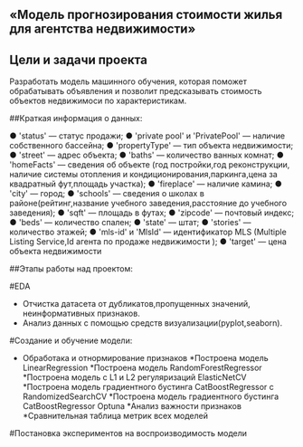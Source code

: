 ## «Модель прогнозирования стоимости жилья для агентства недвижимости»

## Цели и задачи проекта
Разработать модель машинного обучения, которая поможет обрабатывать объявления и позволит предсказывать стоимость объектов недвижимоси по характеристикам.

##Краткая информация о данных:

● 'status' — статус продажи;
● 'private pool' и 'PrivatePool' — наличие собственного бассейна;
● 'propertyType' — тип объекта недвижимости;
● 'street' — адрес объекта;
● 'baths' — количество ванных комнат;
● 'homeFacts' — сведения об объекте (год постройки,год реконструкции, наличие системы отопления и кондиционирования,паркинга,цена за квадратный фут,площадь участка);
● 'fireplace' — наличие камина;
● 'city' — город;
● 'schools' — сведения о школах в районе(рейтинг,название учебного заведения,расстояние до учебного заведения);
● 'sqft' — площадь в футах;
● 'zipcode' — почтовый индекс;
● 'beds' — количество спален;
● 'state' — штат;
● 'stories' — количество этажей;
● 'mls-id' и 'MlsId' — идентификатор MLS (Multiple Listing Service,Id агента по продаже недвижимости );
● 'target' — цена объекта недвижимости

##Этапы работы над проектом:

#EDA
* Отчистка датасета от дубликатов,пропущенных значений, неинформативных признаков.
* Анализ данных с помощью средств визуализации(pyplot,seaborn).

#Создание и обучение модели:
* Обработака и отнормирование признаков
*Построена модель LinearRegression
*Построена модель RandomForestRegressor
*Построена модель с L1 и L2 регуляризаций ElasticNetCV
*Построена модель градиентного бустинга CatBoostRegressor с RandomizedSearchCV
*Построена модель градиентного бустинга CatBoostRegressor Optuna
*Анализ важности признаков
*Сравнительная таблица метрик всех моделей

#Постановка экспериментов на воспроизводимость модели
